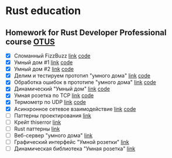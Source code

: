 # Rust education

## Homework for Rust Developer Professional course [OTUS](https://otus.ru/lessons/rust-developer/)

- [x] Сломанный FizzBuzz [link](./homework%20tasks/1%20-%20Сломанный%20FizzBuzz.md) [code](https://github.com/Pi1at/rust_education_homework/tree/task-1/broken-fizzbuzz)
- [x] Умный дом #1 [link](./homework%20tasks/2%20-%20Умный%20дом.md) [code](https://github.com/Pi1at/rust_education_homework/tree/task-2/smarthome)
- [x] Умный дом #2 [link](./homework%20tasks/3%20-%20Умный%20дом%20№2.md) [code](https://github.com/Pi1at/rust_education_homework/tree/task-3/smarthome)
- [x] Делим и тестируем прототип "умного дома" [link](./homework%20tasks/4%20-%20Делим%20и%20тестируем%20прототип%20"умного%20дома".md) [code](https://github.com/Pi1at/rust_education_homework/tree/task-4/smarthome)
- [x] Обработка ошибок в прототипе "умного дома" [link](./homework%20tasks/5%20-%20Обработка%20ошибок%20в%20прототипе%20"умного%20дома".md) [code](https://github.com/Pi1at/rust_education_homework/tree/task-5/smarthome)
- [x] Динамический "Умный дом" [link](./homework%20tasks/6%20-%20Динамический%20"Умный%20дом".md) [code](https://github.com/Pi1at/rust_education_homework/tree/task-6/smarthome)
- [x] Умная розетка по TCP [link](./homework%20tasks/7%20-%20Умная%20розетка%20по%20TCP.md) [code](https://github.com/Pi1at/rust_education_homework/tree/task-7/smarthome)
- [x] Термометр по UDP [link](./homework%20tasks/8%20-%20Термометр%20по%20UDP.md) [code](https://github.com/Pi1at/rust_education_homework/tree/task-8/smarthome)
- [x] Асинхронное сетевое взаимодействие [link](./homework%20tasks/9%20-%20Асинхронное%20сетевое%20взаимодействие.md) [code](https://github.com/Pi1at/rust_education_homework/tree/task-9/smarthome)
- [ ] Паттерны проектирования [link](./homework%20tasks/10%20-%20Паттерны%20проектирования.md)
- [ ] Крейт thiserror [link](./homework%20tasks/11%20-%20Крейт%20thiserror.md)
- [ ] Rust паттерны [link](./homework%20tasks/12%20-%20Rust%20паттерны.md)
- [ ] Веб-сервер "умного дома" [link](./homework%20tasks/13%20-%20Веб-сервер%20"умного%20дома".md)
- [ ] Графический интерфейс "Умной розетки" [link](./homework%20tasks/14%20-%20Графический%20интерфейс%20"Умной%20розетки".md)
- [ ] Динамическая библиотека "Умная розетка" [link](./homework%20tasks/15%20-%20Динамическая%20библиотека%20"Умная%20розетка".md)
